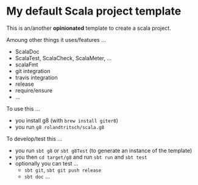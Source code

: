 # My default Scala project template

This is an/another **opinionated** template to create a scala project.

Amoung other things it uses/features ...

* ScalaDoc
* ScalaTest, ScalaCheck, ScalaMeter, ...
* scalaFmt
* git integration
* travis integration
* release
* require/ensure
* ...

To use this ...

* you install g8 (with `brew install giter8`)
* you run `g8 rolandtritsch/scala.g8`

To develop/test this ...

* you run `sbt g8` or `sbt g8Test` (to generate an instance of the template)
* you then `cd target/g8` and run `sbt run` and `sbt test`
* optionally you can test ...
  * `sbt git`, `sbt git push release`
  * `sbt doc` ...
